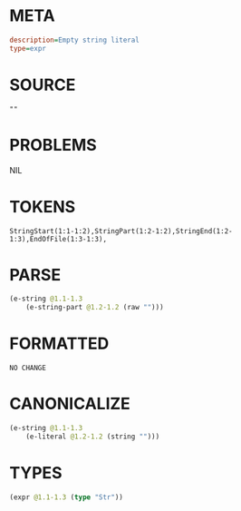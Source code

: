 # META
~~~ini
description=Empty string literal
type=expr
~~~
# SOURCE
~~~roc
""
~~~
# PROBLEMS
NIL
# TOKENS
~~~zig
StringStart(1:1-1:2),StringPart(1:2-1:2),StringEnd(1:2-1:3),EndOfFile(1:3-1:3),
~~~
# PARSE
~~~clojure
(e-string @1.1-1.3
	(e-string-part @1.2-1.2 (raw "")))
~~~
# FORMATTED
~~~roc
NO CHANGE
~~~
# CANONICALIZE
~~~clojure
(e-string @1.1-1.3
	(e-literal @1.2-1.2 (string "")))
~~~
# TYPES
~~~clojure
(expr @1.1-1.3 (type "Str"))
~~~
